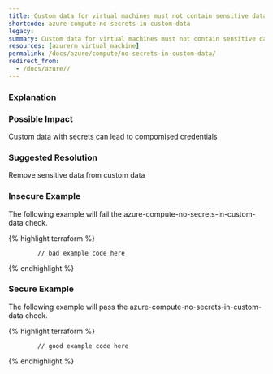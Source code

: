 ```yaml
---
title: Custom data for virtual machines must not contain sensitive data
shortcode: azure-compute-no-secrets-in-custom-data
legacy: 
summary: Custom data for virtual machines must not contain sensitive data 
resources: [azurerm_virtual_machine] 
permalink: /docs/azure/compute/no-secrets-in-custom-data/
redirect_from: 
  - /docs/azure//
---
```


### Explanation

	

### Possible Impact
 Custom data with secrets can lead to compomised credentials

### Suggested Resolution
Remove sensitive data from custom data


### Insecure Example

The following example will fail the azure-compute-no-secrets-in-custom-data check.

{% highlight terraform %}

			// bad example code here
			
{% endhighlight %}



### Secure Example

The following example will pass the azure-compute-no-secrets-in-custom-data check.

{% highlight terraform %}

			// good example code here
			
{% endhighlight %}



